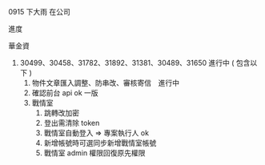 0915 下大雨 在公司

進度

華金資

1. 30499、30458、31782、31892、31381、30489、31650 進行中 ( 包含以下 )
   1. 物件文章匯入調整、防串改、審核寄信　進行中
   2. 確認前台 api ok 一版
   3. 戰情室
      1. 跳轉改加密
      2. 登出需清除 token
      3. 戰情室自動登入 => 專案執行人 ok
      4. 新增帳號時可選同步新增戰情室帳號
      5. 戰情室 admin 權限回復原先權限

